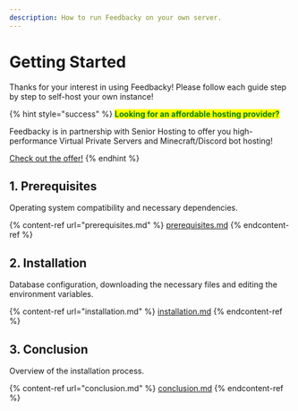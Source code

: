 ```yaml
---
description: How to run Feedbacky on your own server.
---
```


# Getting Started

Thanks for your interest in using Feedbacky! Please follow each guide step by step to self-host your own instance!

{% hint style="success" %}
<mark style="color:green;">**Looking for an affordable hosting provider?**</mark>

Feedbacky is in partnership with Senior Hosting to offer you high-performance Virtual Private Servers and Minecraft/Discord bot hosting!

[Check out the offer!](../../project-overview/senior-hosting.md)
{% endhint %}

## 1. Prerequisites

Operating system compatibility and necessary dependencies.

{% content-ref url="prerequisites.md" %}
[prerequisites.md](prerequisites.md)
{% endcontent-ref %}

## 2. Installation

Database configuration, downloading the necessary files and editing the environment variables.

{% content-ref url="installation.md" %}
[installation.md](installation.md)
{% endcontent-ref %}

## 3. Conclusion

Overview of the installation process.

{% content-ref url="conclusion.md" %}
[conclusion.md](conclusion.md)
{% endcontent-ref %}
